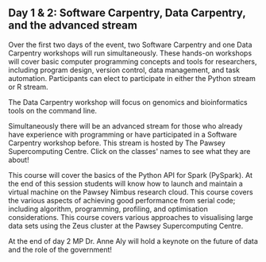 ## Day 1 & 2: Software Carpentry, Data Carpentry, and the advanced stream

Over the first two days of the event, two Software Carpentry and one Data Carpentry workshops will run simultaneously. These hands-on workshops will cover basic computer programming concepts and tools for researchers, including program design, version control, data management, and task automation. Participants can elect to participate in either the Python stream or R stream.

The Data Carpentry workshop will focus on genomics and bioinformatics tools on the command line.

Simultaneously there will be an advanced stream for those who already have experience with programming or have participated in a Software Carpentry workshop before. This stream is hosted by The Pawsey Supercomputing Centre. Click on the classes' names to see what they are about!

<expandable-heading title="Introduction to PySpark">
This course will cover the basics of the Python API for Spark (PySpark).
</expandable-heading>

<expandable-heading title="Nimbus research cloud training">
At the end of this session students will know how to launch and maintain a virtual machine on the Pawsey Nimbus research cloud.  
</expandable-heading>

<expandable-heading title="Serial Optimisation">
This course covers the various aspects of achieving good performance from serial code; including algorithm, programming, profiling, and optimisation considerations. 
</expandable-heading>

<expandable-heading title="Remote Visualisation">
This course covers various approaches to visualising large data sets using the Zeus cluster at the Pawsey Supercomputing Centre.
</expandable-heading>

At the end of day 2 MP Dr. Anne Aly will hold a keynote on the future of data and the role of the government!
